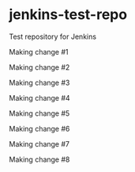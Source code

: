 jenkins-test-repo
=================

Test repository for Jenkins

Making change #1

Making change #2

Making change #3

Making change #4

Making change #5

Making change #6

Making change #7

Making change #8
